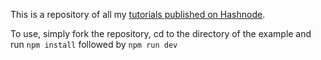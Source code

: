 This is a repository of all my [tutorials published on Hashnode](https://djscruggs.hashnode.dev/).

To use, simply fork the repository, cd to the directory of the example and run `npm install` followed by `npm run dev` 
